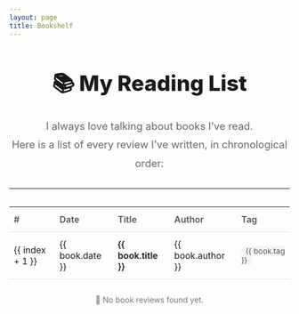 ```yaml
---
layout: page
title: Bookshelf
---
```


<script setup>
import { data as books } from '../.vitepress/data/books.data.js'
</script>

<div class="book-intro">
  <h1>📚 My Reading List</h1>
  <p>I always love talking about books I’ve read.<br>
  Here is a list of every review I’ve written, in chronological order:</p>
</div>

<style>
.book-intro {
  text-align: center;
  margin-top: 1.5em;
  margin-bottom: 2em;
}
.book-intro h1 {
  font-size: 2.4rem;
  font-weight: 800;
  margin-bottom: 0.6em;
  color: #1a1a1a;
}
.book-intro p {
  font-size: 1.15rem;
  line-height: 1.8;
  color: #666;
  max-width: 800px;
  margin: 0 auto;
}
</style>

---

<style>
.book-table {
  width: 100%;
  border-collapse: collapse;
  margin-top: 2em;
}
.book-table th, .book-table td {
  border-bottom: 1px solid #e0e0e0;
  padding: 12px 8px;
  text-align: left;
}
.book-table th {
  font-weight: 600;
  color: #555;
}
.book-table td a {
  font-weight: 600;
  color: #1a1a1a;
  text-decoration: none;
}
.book-table td a:hover {
  text-decoration: underline;
  color: #0078ff;
}
.book-tag {
  background-color: #f5f5f5;
  border-radius: 6px;
  padding: 2px 8px;
  font-size: 0.85rem;
  color: #555;
}
</style>

<table class="book-table" v-if="books.length">
  <thead>
    <tr>
      <th>#</th>
      <th>Date</th>
      <th>Title</th>
      <th>Author</th>
      <th>Tag</th>
    </tr>
  </thead>
  <tbody>
    <tr v-for="(book, index) in books" :key="book.url">
      <td>{{ index + 1 }}</td>
      <td>{{ book.date }}</td>
      <td><a :href="book.url">{{ book.title }}</a></td>
      <td>{{ book.author }}</td>
      <td><span class="book-tag">{{ book.tag }}</span></td>
    </tr>
  </tbody>
</table>

<p v-else style="text-align:center;color:#777;margin-top:2em;">📖 No book reviews found yet.</p>